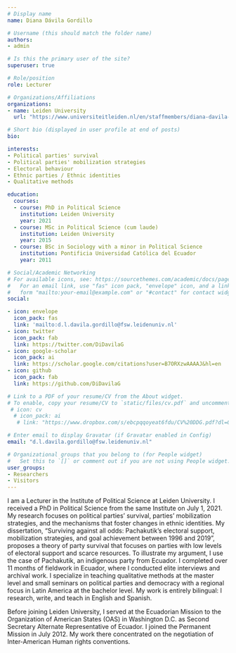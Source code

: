 ```yaml
---
# Display name
name: Diana Dávila Gordillo

# Username (this should match the folder name)
authors:
- admin

# Is this the primary user of the site?
superuser: true

# Role/position
role: Lecturer

# Organizations/Affiliations
organizations:
- name: Leiden University
  url: "https://www.universiteitleiden.nl/en/staffmembers/diana-davila-gordillo#tab-1"

# Short bio (displayed in user profile at end of posts)
bio: 

interests:
- Political parties' survival
- Political parties' mobilization strategies
- Electoral behaviour
- Ethnic parties / Ethnic identities
- Qualitative methods

education:
  courses:
  - course: PhD in Political Science
    institution: Leiden University
    year: 2021
  - course: MSc in Political Science (cum laude)
    institution: Leiden University
    year: 2015
  - course: BSc in Sociology with a minor in Political Science
    institution: Pontificia Universidad Católica del Ecuador
    year: 2011

# Social/Academic Networking
# For available icons, see: https://sourcethemes.com/academic/docs/page-builder/#icons
#   For an email link, use "fas" icon pack, "envelope" icon, and a link in the
#   form "mailto:your-email@example.com" or "#contact" for contact widget.
social:

- icon: envelope
  icon_pack: fas
  link: 'mailto:d.l.davila.gordillo@fsw.leidenuniv.nl'
- icon: twitter
  icon_pack: fab
  link: https://twitter.com/DiDavilaG
- icon: google-scholar
  icon_pack: ai
  link: https://scholar.google.com/citations?user=B7ORXzwAAAAJ&hl=en
- icon: github
  icon_pack: fab
  link: https://github.com/DiDavilaG

# Link to a PDF of your resume/CV from the About widget.
# To enable, copy your resume/CV to `static/files/cv.pdf` and uncomment the lines below.
 # icon: cv
  # icon_pack: ai
   # link: "https://www.dropbox.com/s/ebcpqqoyeat6fdu/CV%20DDG.pdf?dl=0"

# Enter email to display Gravatar (if Gravatar enabled in Config)
email: "d.l.davila.gordillo@fsw.leidenuniv.nl"

# Organizational groups that you belong to (for People widget)
#   Set this to `[]` or comment out if you are not using People widget.
user_groups:
- Researchers
- Visitors
---
```

I am a Lecturer in the Institute of Political Science at Leiden University. I received a PhD in Political Science from the same Institute on July 1, 2021. My research focuses on political parties’ survival, parties’ mobilization strategies, and the mechanisms that foster changes in ethnic identities. My dissertation, “Surviving against all odds: Pachakutik’s electoral support, mobilization strategies, and goal achievement between 1996 and 2019”, proposes a theory of party survival that focuses on parties with low levels of electoral support and scarce resources. To illustrate my argument, I use the case of Pachakutik, an indigenous party from Ecuador. I completed over 11 months of fieldwork in Ecuador, where I conducted elite interviews and archival work. I specialize in teaching qualitative methods at the master level and small seminars on political parties and democracy with a regional focus in Latin America at the bachelor level. My work is entirely bilingual: I research, write, and teach in English and Spanish. 

Before joining Leiden University, I served at the Ecuadorian Mission to the Organization of American States (OAS) in Washington D.C. as Second Secretary Alternate Representative of Ecuador. I joined the Permanent Mission in July 2012. My work there concentrated on the negotiation of Inter-American Human rights conventions.
